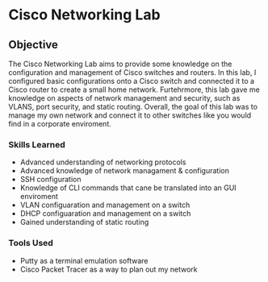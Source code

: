 # Cisco Networking Lab

## Objective
The Cisco Networking Lab aims to provide some knowledge on the configuration and management of Cisco switches and routers. In this lab, I configured basic configurations onto a Cisco switch and connected it to a Cisco router to create a small home network. Furtehrmore, this lab gave me knowledge on aspects of network management and security, such as VLANS, port security, and static routing. Overall, the goal of this lab was to manage my own network and connect it to other switches like you would find in a corporate enviroment. 

### Skills Learned
- Advanced understanding of networking protocols
- Advanced knowledge of network managament & configuration
- SSH configuration
- Knowledge of CLI commands that cane be translated into an GUI enviroment
- VLAN configuaration and management on a switch
- DHCP configuaration and management on a switch
- Gained understanding of static routing

### Tools Used
- Putty as a terminal emulation software
- Cisco Packet Tracer as a way to plan out my network
